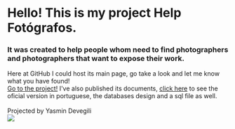 # Hello! This is my project Help Fotógrafos.
### It was created to help people whom need to find photographers and photographers that want to expose their work.
Here at GitHub I could host its main page, go take a look and let me know what you have found! 
<br>
<a href="https://github.com/yasmindevegili/Help_Fotografos.github.io/tree/main/documentation" type="button" class="btn btn-danger">Go to the project!</a>
I've also published its documents, <a href="https://Help_fotografos.com" type="button" class="btn btn-danger">click here</a>
to see the oficial version in portuguese, the databases design and a sql file as well.
<br>
<br>
Projected by Yasmin Devegili
<br>
<a href="mailto:yasmindevegili@gmail.com" target="_blank"><img src="https://img.shields.io/badge/Gmail-D14836?style=for-the-badge&logo=gmail&logoColor=white" target="_blank"></a>
